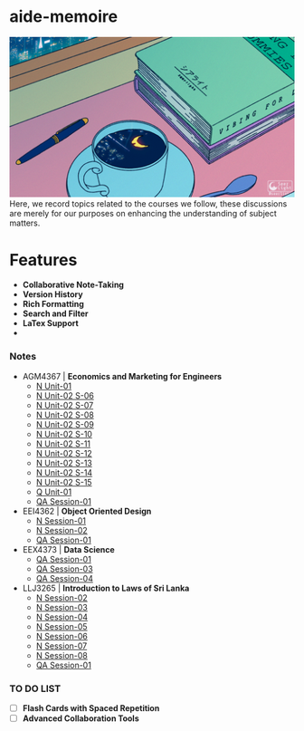 # aide-memoire
<img src='assets/attachments/anime study.gif'>
Here, we record topics related to the courses we follow, these discussions are merely for our purposes on enhancing the understanding of subject matters.

# Features
- **Collaborative Note-Taking**
- **Version History**
- **Rich Formatting**
- **Search and Filter**
- **LaTex Support**
- 
### Notes
- AGM4367 | **Economics and Marketing for Engineers** 
	- [N Unit-01](https://github.com/Thlurte/aide-memoire/blob/main/AGM4367/N%20Unit-01.md)
	- [N Unit-02 S-06](https://github.com/Thlurte/aide-memoire/blob/main/AGM4367/N%20Unit-02%20S-06.md)
	- [N Unit-02 S-07](https://github.com/Thlurte/aide-memoire/blob/main/AGM4367/N%20Unit-02%20S-07.md)
	- [N Unit-02 S-08](https://github.com/Thlurte/aide-memoire/blob/main/AGM4367/N%20Unit-02%20S-08.md)
	- [N Unit-02 S-09](https://github.com/Thlurte/aide-memoire/blob/main/AGM4367/N%20Unit-02%20S-09.md)
	- [N Unit-02 S-10](https://github.com/Thlurte/aide-memoire/blob/main/AGM4367/N%20Unit-02%20S-10.md)
	- [N Unit-02 S-11](https://github.com/Thlurte/aide-memoire/blob/main/AGM4367/N%20Unit-02%20S-11.md)
	- [N Unit-02 S-12](https://github.com/Thlurte/aide-memoire/blob/main/AGM4367/N%20Unit-02%20S-12.md)
	- [N Unit-02 S-13](https://github.com/Thlurte/aide-memoire/blob/main/AGM4367/N%20Unit-02%20S-13.md)
	- [N Unit-02 S-14](https://github.com/Thlurte/aide-memoire/blob/main/AGM4367/N%20Unit-02%20S-14.md)
	- [N Unit-02 S-15](https://github.com/Thlurte/aide-memoire/blob/main/AGM4367/N%20Unit-02%20S-15.md)
	- [Q Unit-01](https://github.com/Thlurte/aide-memoire/blob/main/AGM4367/Q%20Unit-01.md)
	- [QA Session-01](https://github.com/Thlurte/aide-memoire/blob/main/AGM4367/QA%20Session-01.md)
- EEI4362 | **Object Oriented Design**
	- [N Session-01](https://github.com/Thlurte/aide-memoire/blob/main/EEI4362/N%20Session-01.md)
	- [N Session-02](https://github.com/Thlurte/aide-memoire/blob/main/EEI4362/N%20Session-02.md)
	- [QA Session-01](https://github.com/Thlurte/aide-memoire/blob/main/EEI4362/QA%20Sesssion-01.md)
- EEX4373 | **Data Science**
	- [QA Session-01](https://github.com/Thlurte/aide-memoire/blob/main/EEX4373/QA%20Session-01.md)
	- [QA Session-03](https://github.com/Thlurte/aide-memoire/blob/main/EEX4373/QA%20Session-03.md)
	- [QA Session-04](https://github.com/Thlurte/aide-memoire/blob/main/EEX4373/QA%20Session-04.md)
- LLJ3265 | **Introduction to Laws of Sri Lanka**
	- [N Session-02](https://github.com/Thlurte/aide-memoire/blob/main/LLJ3265/N%20Session-02.md)
	- [N Session-03](https://github.com/Thlurte/aide-memoire/blob/main/LLJ3265/N%20Session-03.md)
	- [N Session-04](https://github.com/Thlurte/aide-memoire/blob/main/LLJ3265/N%20Session-04.md)
	- [N Session-05](https://github.com/Thlurte/aide-memoire/blob/main/LLJ3265/N%20Session-05.md)
	- [N Session-06](https://github.com/Thlurte/aide-memoire/blob/main/LLJ3265/N%20Session-06.md)
	- [N Session-07](https://github.com/Thlurte/aide-memoire/blob/main/LLJ3265/N%20Session-07.md)
	- [N Session-08](https://github.com/Thlurte/aide-memoire/blob/main/LLJ3265/N%20Session-08.md)
	- [QA Session-01](https://github.com/Thlurte/aide-memoire/blob/main/LLJ3265/QA%20Session-01.md)


### TO DO LIST
 - [ ] **Flash Cards with Spaced Repetition**
 - [ ] **Advanced Collaboration Tools**
